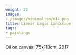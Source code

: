 ```yaml
---
weight: 21
images:
- /images/minimalism/m14.png
title: Linear Logic Landscape
tags:
- paintings
---
```

Oil on canvas, 75x110cm, 2017
